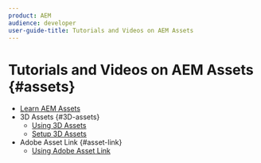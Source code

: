 ```yaml
---
product: AEM
audience: developer
user-guide-title: Tutorials and Videos on AEM Assets
---
```


# Tutorials and Videos on AEM Assets {#assets}

+ [Learn AEM Assets](home.md)
+ 3D Assets {#3D-assets}
  + [Using 3D Assets](videos/3d-assets-feature-video-use.md)
  + [Setup 3D Assets](videos/3d-assets-technical-video-setup.md)
+ Adobe Asset Link {#asset-link}
  + [Using Adobe Asset Link](videos/adobe-asset-link-feature-video-use.md)
